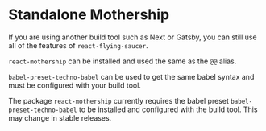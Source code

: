 # Standalone Mothership

If you are using another build tool such as Next or Gatsby, you can still use all of the features of `react-flying-saucer`.

`react-mothership` can be installed and used the same as the `@@` alias.

`babel-preset-techno-babel` can be used to get the same babel syntax and must be configured with your build tool.

The package `react-mothership` currently requires the babel preset `babel-preset-techno-babel` to be installed and configured with the build tool. This may change in stable releases.
